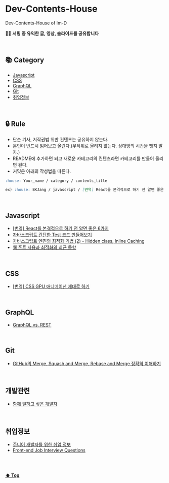 # Dev-Contents-House

Dev-Contents-House of Im-D

🏄🏻‍ **서핑 중 유익한 글, 영상, 슬라이드를 공유합니다**

<br/>

## 📚 Category

- [Javascript](#javascript)
- [CSS](#CSS)
- [GraphQL](#GraphQL)
- [Git](#Git)
- [취업정보](#취업정보)

<br/>

## 🔒 Rule  

- 단순 기사, 저작권법 위반 컨텐츠는 공유하지 않는다.
- 본인이 반드시 읽어보고 올린다.(무작위로 올리지 않는다. 상대방의 시간을 뺏지 말자.)
- README에 추가하면 되고 새로운 카테고리의 컨텐츠라면 카테고리를 만들어 올리면 된다.
- 커밋은 아래의 작성법을 따른다.

```md
:house: Your_name / category / contents_title

ex) :house: BKJang / javascript / [번역] React를 본격적으로 하기 전 알면 좋은 6가지
```

<br/>

## Javascript

- [[번역] React를 본격적으로 하기 전 알면 좋은 6가지](https://jaeyeophan.github.io/2018/01/02/React-tips-for-beginners/)
- [자바스크립트 간단한 Test 코드 만들어보기](https://joshua1988.github.io/web-development/javascript/js-testing/)
- [자바스크립트 엔진의 최적화 기법 (2) - Hidden class, Inline Caching](https://meetup.toast.com/posts/78)
- [웹 폰트 사용과 최적화의 최근 동향](https://d2.naver.com/helloworld/4969726)

<br/>

## CSS

- [[번역] CSS GPU 애니메이션 제대로 하기](https://wit.nts-corp.com/2017/08/31/4861)

<br/>

## GraphQL

- [GraphQL vs. REST](https://blog.apollographql.com/graphql-vs-rest-5d425123e34b)

<br/>

## Git

- [GitHub의 Merge, Squash and Merge, Rebase and Merge 정확히 이해하기](https://meetup.toast.com/posts/122)
  
<br/>

## 개발관련

- [함께 일하고 싶은 개발자](https://speakerdeck.com/jaeyeophan/gdg-campus-2018-meetup-balpyojaryo-hamgge-ilhago-sipeun-gaebalja)

<br/>

## 취업정보

- [주니어 개발자를 위한 취업 정보](https://github.com/jojoldu/junior-recruit-scheduler)
- [Front-end Job Interview Questions](https://h5bp.github.io/Front-end-Developer-Interview-Questions/)


<br/>
<br/>

**[⬆ Top](#Dev-Contents-House)**
